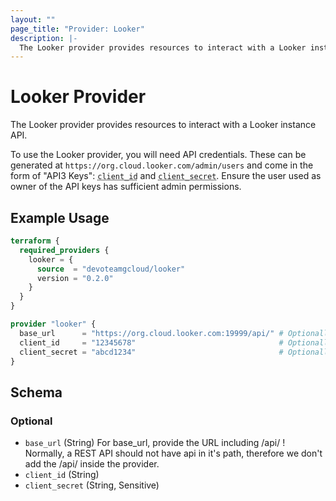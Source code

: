 ```yaml
---
layout: ""
page_title: "Provider: Looker"
description: |-
  The Looker provider provides resources to interact with a Looker instance API.
---
```


# Looker Provider

The Looker provider provides resources to interact with a Looker instance API.

To use the Looker provider, you will need API credentials. These can be generated at `https://org.cloud.looker.com/admin/users` and come in the form of "API3 Keys": <abbr title="\b[a-zA-Z0-9]{20}\b">`client_id`</abbr> and <abbr title="\b[a-zA-Z0-9]{24}\b">`client_secret`</abbr>.
Ensure the user used as owner of the API keys has sufficient admin permissions.


## Example Usage

```terraform
terraform {
  required_providers {
    looker = {
      source  = "devoteamgcloud/looker"
      version = "0.2.0"
    }
  }
}

provider "looker" {
  base_url      = "https://org.cloud.looker.com:19999/api/" # Optionally use env var LOOKER_BASE_URL
  client_id     = "12345678"                                # Optionally use env var LOOKER_API_CLIENT_ID
  client_secret = "abcd1234"                                # Optionally use env var LOOKER_API_CLIENT_SECRET
}
```

<!-- schema generated by tfplugindocs -->
## Schema

### Optional

- `base_url` (String) For base_url, provide the URL including /api/ ! Normally, a REST API should not have api in it's path, therefore we don't add the /api/ inside the provider.
- `client_id` (String)
- `client_secret` (String, Sensitive)